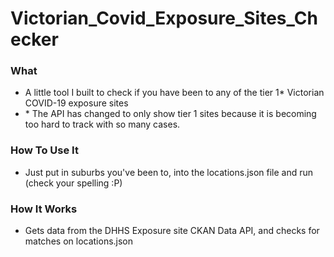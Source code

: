 # Victorian_Covid_Exposure_Sites_Checker

### What
- A little tool I built to check if you have been to any of the tier 1\* Victorian COVID-19 exposure sites
- \* The API has changed to only show tier 1 sites because it is becoming too hard to track with so many cases.

### How To Use It
- Just put in suburbs you've been to, into the locations.json file and run (check your spelling :P)


### How It Works
- Gets data from the DHHS Exposure site CKAN Data API, and checks for matches on locations.json
